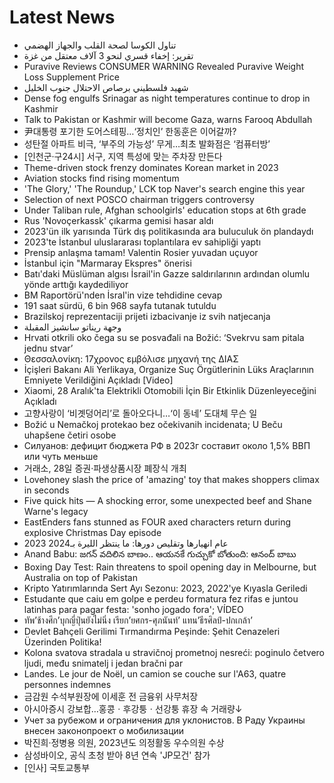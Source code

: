 # Latest News
-  تناول الكوسا لصحة القلب والجهاز الهضمي
-  تقرير: إخفاء قسري لنحو 3 آلاف معتقل من غزة
-  Puravive Reviews CONSUMER WARNING Revealed Puravive Weight Loss Supplement Price
-  شهيد فلسطيني برصاص الاحتلال جنوب الخليل
-  Dense fog engulfs Srinagar as night temperatures continue to drop in Kashmir
-  Talk to Pakistan or Kashmir will become Gaza, warns Farooq Abdullah
-  尹대통령 포기한 도어스테핑…‘정치인’ 한동훈은 이어갈까?
-  성탄절 아파트 비극, ‘부주의 가능성’ 무게…최초 발화점은 ‘컴퓨터방’
-  [인천군·구24시] 서구, 지역 특성에 맞는 주차장 만든다
-  Theme-driven stock frenzy dominates Korean market in 2023
-  Aviation stocks find rising momentum
-  'The Glory,' 'The Roundup,' LCK top Naver's search engine this year
-  Selection of next POSCO chairman triggers controversy
-  Under Taliban rule, Afghan schoolgirls' education stops at 6th grade
-  Rus 'Novoçerkassk' çıkarma gemisi hasar aldı
-  2023'ün ilk yarısında Türk dış politikasında ara buluculuk ön plandaydı
-  2023'te İstanbul uluslararası toplantılara ev sahipliği yaptı
-  Prensip anlaşma tamam! Valentin Rosier yuvadan uçuyor
-  İstanbul için "Marmaray Ekspres" önerisi
-  Batı'daki Müslüman algısı İsrail'in Gazze saldırılarının ardından olumlu yönde arttığı kaydediliyor
-  BM Raportörü'nden İsral'in vize tehdidine cevap
-  191 saat sürdü, 6 bin 968 sayfa tutanak tutuldu
-  Brazilskoj reprezentaciji prijeti izbacivanje iz svih natjecanja
-  وجهة ريناتو سانشيز المقبلة
-  Hrvati otkrili oko čega su se posvađali na Božić: ‘Svekrvu sam pitala jednu stvar’
-  Θεσσαλονίκη: 17χρονος εμβόλισε μηχανή της ΔΙΑΣ
-  İçişleri Bakanı Ali Yerlikaya, Organize Suç Örgütlerinin Lüks Araçlarının Emniyete Verildiğini Açıkladı [Video]
-  Xiaomi, 28 Aralık'ta Elektrikli Otomobili İçin Bir Etkinlik Düzenleyeceğini Açıkladı
-  고향사랑이 ‘비곗덩어리’로 돌아오다니…‘이 동네’ 도대체 무슨 일
-  Božić u Nemačkoj protekao bez očekivanih incidenata; U Beču uhapšene četiri osobe
-  Силуанов: дефицит бюджета РФ в 2023г составит около 1,5% ВВП или чуть меньше
-  거래소, 28일 증권·파생상품시장 폐장식 개최
-  Lovehoney slash the price of 'amazing' toy that makes shoppers climax in seconds
-  Five quick hits — A shocking error, some unexpected beef and Shane Warne's legacy
-  EastEnders fans stunned as FOUR axed characters return during explosive Christmas Day episode
-  2023 عام انهيارها وتقليص دورها: ما ينتظر الليرة بـ2024
-  Anand Babu: జగన్ వదిలిన బాణం.. ఆయనకే గుచ్చుకో బోతుంది: ఆనంద్ బాబు
-  Boxing Day Test: Rain threatens to spoil opening day in Melbourne, but Australia on top of Pakistan
-  Kripto Yatırımlarında Sert Ayı Sezonu: 2023, 2022'ye Kıyasla Geriledi
-  Estudante que caiu em golpe e perdeu formatura fez rifas e juntou latinhas para pagar festa: 'sonho jogado fora'; VÍDEO
-  ทัพ’ช้างศึก’บุกญี่ปุ่นยังไม่นิ่ง เรียก’ยศกร-ศุภนันท์’ แทน’ธีรศิลป์-ปกเกล้า’
-  Devlet Bahçeli Gerilimi Tırmandırma Peşinde: Şehit Cenazeleri Üzerinden Politika!
-  Kolona svatova stradala u stravičnoj prometnoj nesreći: poginulo četvero ljudi, među snimatelj i jedan bračni par
-  Landes. Le jour de Noël, un camion se couche sur l'A63, quatre personnes indemnes
-  금감원 수석부원장에 이세훈 전 금융위 사무처장
-  아시아증시 강보합…홍콩ㆍ후강퉁ㆍ선강퉁 휴장 속 거래량↓
-  Учет за рубежом и ограничения для уклонистов. В Раду Украины внесен законопроект о мобилизации
-  박진희‧정병용 의원, 2023년도 의정활동 우수의원 수상
-  삼성바이오, 공식 초청 받아 8년 연속 'JP모건' 참가
-  [인사] 국토교통부
